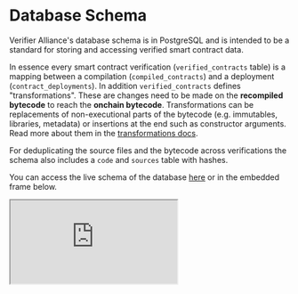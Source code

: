 # Database Schema

Verifier Alliance's database schema is in PostgreSQL and is intended to be a standard for storing and accessing verified smart contract data.

In essence every smart contract verification (`verified_contracts` table) is a mapping between a compilation (`compiled_contracts`) and a deployment (`contract_deployments`). In addition `verified_contracts` defines "transformations". These are changes need to be made on the **recompiled bytecode** to reach the **onchain bytecode**. Transformations can be replacements of non-executional parts of the bytecode (e.g. immutables, libraries, metadata) or insertions at the end such as constructor arguments. Read more about them in the [transformations docs](/docs/transformations).

For deduplicating the source files and the bytecode across verifications the schema also includes a `code` and `sources` table with hashes.

You can access the live schema of the database [here](https://dbdiagram.io/d/Verifier-Alliance-Schema-66575805b65d93387902b460) or in the embedded frame below.

<iframe src='https://dbdiagram.io/e/66575805b65d93387902b460/6657580cb65d93387902b52e' style={{width: "100%", height: "500px"}}> </iframe>
